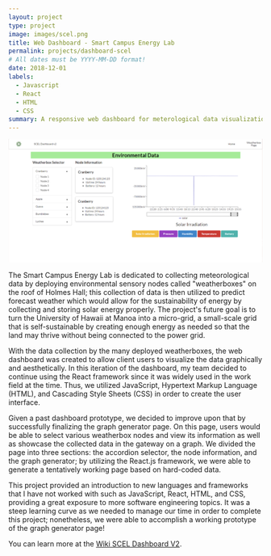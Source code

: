 ```yaml
---
layout: project
type: project
image: images/scel.png
title: Web Dashboard - Smart Campus Energy Lab
permalink: projects/dashboard-scel
# All dates must be YYYY-MM-DD format!
date: 2018-12-01
labels:
  - Javascript
  - React
  - HTML
  - CSS
summary: A responsive web dashboard for meterological data visualization under Smart Campus Energy Lab
---
```


<img class="ui large right floated rounded image" src="../images/scel-dashboard.png">

The Smart Campus Energy Lab is dedicated to collecting meteorological data by deploying environmental sensory nodes called "weatherboxes" on the roof of Holmes Hall; this collection of data is then utilized to predict forecast weather which would allow for the sustainability of energy by collecting and storing solar energy properly. The project's future goal is to turn the University of Hawaii at Manoa into a micro-grid, a small-scale grid that is self-sustainable by creating enough energy as needed so that the land may thrive without being connected to the power grid. 

With the data collection by the many deployed weatherboxes, the web dashboard was created to allow client users to visualize the data graphically and aesthetically. In this iteration of the dashboard, my team decided to continue using the React framework since it was widely used in the work field at the time. Thus, we utilized JavaScript, Hypertext Markup Language (HTML), and Cascading Style Sheets (CSS) in order to create the user interface. 

Given a past dashboard prototype, we decided to improve upon that by successfully finalizing the graph generator page. On this page, users would be able to select various weatherbox nodes and view its information as well as showcase the collected data in the gateway on a graph. We divided the page into three sections: the accordion selector, the node information, and the graph generator; by utilizing the React.js framework, we were able to generate a tentatively working page based on hard-coded data.

This project provided an introduction to new languages and frameworks that I have not worked with such as JavaScript, React, HTML, and CSS, providing a great exposure to more software engineering topics. It was a steep learning curve as we needed to manage our time in order to complete this project; nonetheless, we were able to accomplish a working prototype of the graph generator page!
 
You can learn more at the [Wiki SCEL Dashboard V2](https://wiki.scel-hawaii.org/doku.php?id=weatherbox:dashboard_v2:start).
